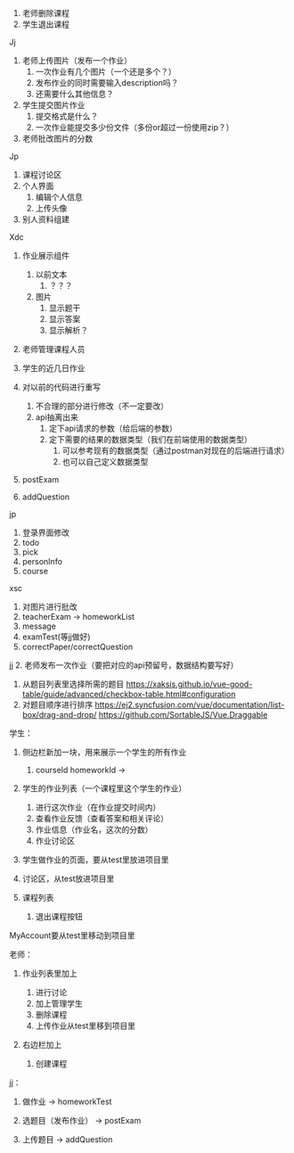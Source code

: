 1. 老师删除课程
2. 学生退出课程



Jj

1. 老师上传图片（发布一个作业）
   1. 一次作业有几个图片（一个还是多个？）
   2. 发布作业的同时需要输入description吗？
   3. 还需要什么其他信息？
2. 学生提交图片作业
   1. 提交格式是什么？
   2. 一次作业能提交多少份文件（多份or超过一份使用zip？）
3. 老师批改图片的分数



Jp

1. 课程讨论区
2. 个人界面
   1. 编辑个人信息
   2. 上传头像
3. 别人资料组建



Xdc

1. 作业展示组件
   1. 以前文本
      1. ？？？
   2. 图片
      1. 显示题干
      2. 显示答案
      3. 显示解析？
2. 老师管理课程人员
3. 学生的近几日作业










4. 对以前的代码进行重写
   1. 不合理的部分进行修改（不一定要改）
   2. api抽离出来
      1. 定下api请求的参数（给后端的参数）
      2. 定下需要的结果的数据类型（我们在前端使用的数据类型）
         1. 可以参考现有的数据类型（通过postman对现在的后端进行请求）
         2. 也可以自己定义数据类型



1. postExam
2. addQuestion









jp

1. 登录界面修改
2. todo
3. pick
4. personInfo
5. course

xsc
1. 对图片进行批改
2. teacherExam -> homeworkList
3. message
4. examTest(等jj做好)
5. correctPaper/correctQuestion

jj
2. 老师发布一次作业（要把对应的api预留号，数据结构要写好）
   1. 从题目列表里选择所需的题目
      https://xaksis.github.io/vue-good-table/guide/advanced/checkbox-table.html#configuration
   2. 对题目顺序进行排序
      https://ej2.syncfusion.com/vue/documentation/list-box/drag-and-drop/
      https://github.com/SortableJS/Vue.Draggable





学生：

1. 侧边栏新加一块，用来展示一个学生的所有作业
   1. courseId homeworkId -> 

2. 学生的作业列表（一个课程里这个学生的作业）
   1. 进行这次作业（在作业提交时间内）
   2. 查看作业反馈（查看答案和相关评论）
   3. 作业信息（作业名，这次的分数）
   4. 作业讨论区
3. 学生做作业的页面，要从test里放进项目里
4. 讨论区，从test放进项目里
5. 课程列表
   1. 退出课程按钮

MyAccount要从test里移动到项目里



老师：

1. 作业列表里加上
   1. 进行讨论
   2. 加上管理学生
   3. 删除课程
   4. 上传作业从test里移到项目里

2. 右边栏加上
   1. 创建课程



jj：

1. 做作业 -> homeworkTest

2. 选题目（发布作业） -> postExam

3. 上传题目 -> addQuestion



